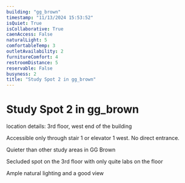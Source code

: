 ```yaml
---
building: "gg_brown"
timestamp: "11/13/2024 15:53:52"
isQuiet: True
isCollaborative: True
caenAccess: False
naturalLight: 5
comfortableTemp: 3
outletAvailability: 2
furnitureComfort: 4
restroomDistance: 5
reservable: False
busyness: 2
title: "Study Spot 2 in gg_brown"
---
```


# Study Spot 2 in gg_brown

location details: 3rd floor, west end of the building

Accessible only through stair 1 or elevator 1 west. No direct entrance.

Quieter than other study areas in GG Brown

Secluded spot on the 3rd floor with only quite labs on the floor

Ample natural lighting and a good view
